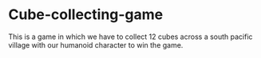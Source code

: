 # Cube-collecting-game
This is a game in which we have to collect 12 cubes across a south pacific village with our humanoid character to win the game.
